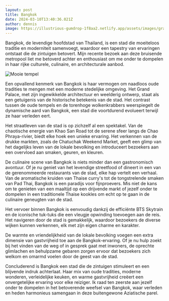 ```yaml
---
layout: post
title: Bangkok
date: 2024-03-10T13:40:36.021Z
author: dennis
image: https://illustrious-gumdrop-1f8aa2.netlify.app/assets/images/grand-palace-in-Bangkok.jpg
---
```

Bangkok, de levendige hoofdstad van Thailand, is een stad die moeiteloos traditie en moderniteit samenvoegt, waardoor een tapestry van ervaringen ontstaat die de zintuigen betovert. Mijn recente bezoek aan deze bruisende metropool liet me betoverd achter en enthousiast om me onder te dompelen in haar rijke culturele, culinaire, en architecturale aanbod.

![Mooie tempel](https://illustrious-gumdrop-1f8aa2.netlify.app/assets/images/grand-palace-in-Bangkok.jpg "Tempel in Bangkok")

Een opvallend kenmerk van Bangkok is haar vermogen om naadloos oude tradities te mengen met een moderne stedelijke omgeving. Het Grand Palace, met zijn ingewikkelde architectuur en weelderig ontwerp, staat als een getuigenis van de historische betekenis van de stad. Het contrast tussen de oude tempels en de torenhoge wolkenkrabbers weerspiegelt de dynamische aard van Bangkok, een stad die voortdurend evolueert terwijl ze haar verleden eert.

Het straatleven van de stad is op zichzelf al een spektakel. Van de chaotische energie van Khao San Road tot de serene sfeer langs de Chao Phraya-rivier, biedt elke hoek een unieke ervaring. Het verkennen van de drukke markten, zoals de Chatuchak Weekend Market, geeft een glimp van het dagelijks leven van de lokale bevolking en introduceert bezoekers aan een overvloed aan smaken, geuren, en kleuren.

De culinaire scene van Bangkok is niets minder dan een gastronomisch avontuur. Of je nu geniet van het levendige streetfood of dineert in een van de gerenommeerde restaurants van de stad, elke hap vertelt een verhaal. Van de aromatische kruiden van Thaise curry's tot de tongstrelende smaken van Pad Thai, Bangkok is een paradijs voor fijnproevers. Mis niet de kans om te genieten van een maaltijd op een drijvende markt of jezelf onder te dompelen in een traditionele Thaise kookles om echt op te gaan in de culinaire geneugten van de stad.

Het vervoer binnen Bangkok is eenvoudig dankzij de efficiënte BTS Skytrain en de iconische tuk-tuks die een vleugje opwinding toevoegen aan de reis. Het navigeren door de stad is gemakkelijk, waardoor bezoekers de diverse wijken kunnen verkennen, elk met zijn eigen charme en karakter.

De warmte en vriendelijkheid van de lokale bevolking voegen een extra dimensie van gastvrijheid toe aan de Bangkok-ervaring. Of je nu hulp zoekt bij het vinden van de weg of in gesprek gaat met inwoners, de oprechte glimlachen en behulpzame gebaren zorgen ervoor dat bezoekers zich welkom en omarmd voelen door de geest van de stad.

Concluderend is Bangkok een stad die de zintuigen stimuleert en een blijvende indruk achterlaat. Haar mix van oude tradities, moderne wonderen, verleidelijke keuken, en warme gastvrijheid creëert een onvergetelijke ervaring voor elke reiziger. Ik raad ten zeerste aan jezelf onder te dompelen in het betoverende weefsel van Bangkok, waar verleden en heden harmonieus samengaan in deze buitengewone Aziatische parel.

